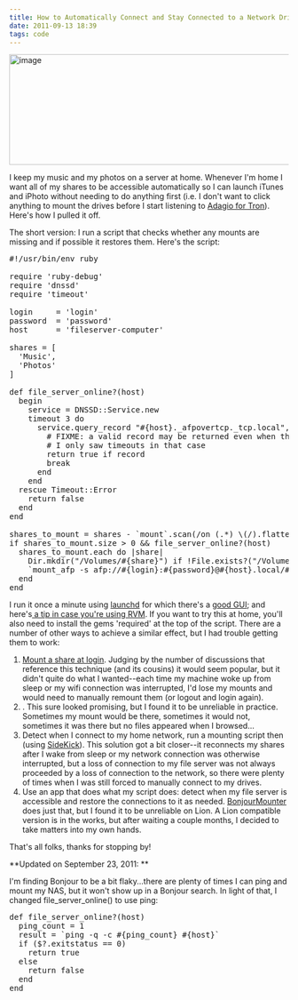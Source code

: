 ```yaml
---
title: How to Automatically Connect and Stay Connected to a Network Drive on OS X
date: 2011-09-13 18:39
tags: code
---
```

<img alt="image" height="199" src="/images/automount_screenshot.jpg" width="512" />
<br/>

I keep my music and my photos on a server at home. Whenever I'm home I 
want all of my shares to be accessible automatically so I can launch 
iTunes and iPhoto without needing to do anything first (i.e. I don't 
want to click anything to mount the drives before I start listening to 
[Adagio for Tron][1]). Here's how I pulled it off.

The short version: I run a script that checks whether any mounts are 
missing and if possible it restores them. Here's the script:

<pre>#!/usr/bin/env ruby

require 'ruby-debug'
require 'dnssd'
require 'timeout'

login     = 'login'
password  = 'password'
host      = 'fileserver-computer'

shares = [
  'Music',
  'Photos'
]

def file_server_online?(host)
  begin
    service = DNSSD::Service.new
    timeout 3 do
      service.query_record "#{host}._afpovertcp._tcp.local", DNSSD::Record::SRV do |record|
        # FIXME: a valid record may be returned even when the server is missing, not sure...
        # I only saw timeouts in that case
        return true if record
        break
      end
    end
  rescue Timeout::Error
    return false
  end
end

shares_to_mount = shares - `mount`.scan(/on (.*) \(/).flatten.select {|a| a =~ /^\/Volumes\//}.map {|a| a.sub('/Volumes/','')}
if shares_to_mount.size &gt; 0 && file_server_online?(host)
  shares_to_mount.each do |share|
    Dir.mkdir("/Volumes/#{share}") if !File.exists?("/Volumes/#{share}")
    `mount_afp -s afp://#{login}:#{password}@#{host}.local/#{share} /Volumes/#{share}`
  end
end</pre>

I run it once a minute using [launchd][2] for which there's a [good 
GUI][3]; and here's[ a tip in case you're using RVM][4]. If you want to 
try this at home, you'll also need to install the gems 'required' at the 
top of the script. There are a number of other ways to achieve a similar 
effect, but I had trouble getting them to work:

1.  [Mount a share at login][5]. Judging by the number of discussions 
that reference this technique (and its cousins) it would seem popular, 
but it didn't quite do what I wanted--each time my machine woke up from 
sleep or my wifi connection was interrupted, I'd lose my mounts and 
would need to manually remount them (or logout and login again).
2.  <Use the automount feature of OSX>. This sure looked promising, but 
I found it to be unreliable in practice. Sometimes my mount would be 
there, sometimes it would not, sometimes it was there but no files 
appeared when I browsed...
3.  Detect when I connect to my home network, run a mounting script then 
(using [SideKick][6]). This solution got a bit closer--it reconnects my 
shares after I wake from sleep or my network connection was otherwise 
interrupted, but a loss of connection to my file server was not always 
proceeded by a loss of connection to the network, so there were plenty 
of times when I was still forced to manually connect to my drives.
4.  Use an app that does what my script does: detect when my file server 
is accessible and restore the connections to it as needed. 
[BonjourMounter][7] does just that, but I found it to be unreliable on 
Lion. A Lion compatible version is in the works, but after waiting a 
couple months, I decided to take matters into my own hands.

That's all folks, thanks for stopping by! 

**Updated on September 23, 2011: **

I'm finding Bonjour to be a bit flaky...there are plenty of 
times I can ping and mount my NAS, but it won't show up in a Bonjour search. 
In light of that, I changed file\_server\_online() to use ping:

<pre>def file_server_online?(host)
  ping_count = 1
  result = `ping -q -c #{ping_count} #{host}`
  if ($?.exitstatus == 0)
    return true
  else
    return false
  end
end</pre>

 [1]: http://www.amazon.com/Adagio-For-Tron/dp/B004EIAPXQ/ref=sr_1_1?ie=UTF8&qid=1315965192&sr=8-1
 [2]: http://en.wikipedia.org/wiki/Launchd
 [3]: http://itunes.apple.com/se/app/lingon-3/id450201424?ls=1&mt=12 "Lingon in the App Store"
 [4]: http://stackoverflow.com/questions/2398722/script-executes-successfully-in-commandline-but-not-as-a-cronjob
 [5]: http://www.ehow.com/how_4549984_mount-remote-volume-startup-mac.html
 [6]: http://oomphalot.com/sidekick/
 [7]: http://bonjourmounter.gestosoft.com/en/
